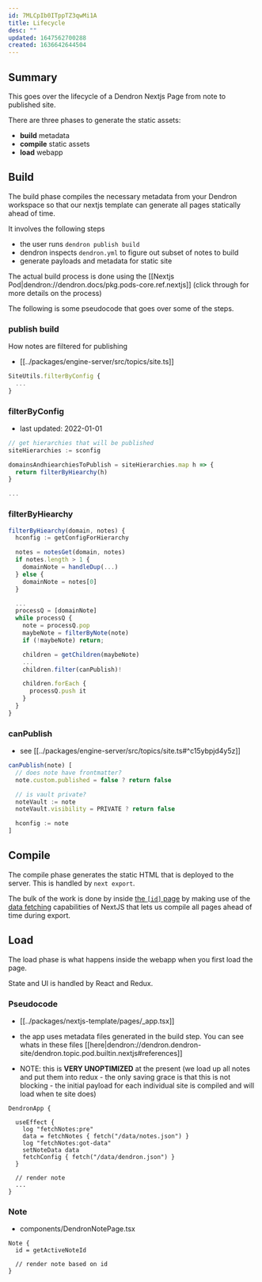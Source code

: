 ```yaml
---
id: 7MLCpIb0ITppTZ3qwMi1A
title: Lifecycle
desc: ""
updated: 1647562700288
created: 1636642644504
---
```


## Summary

This goes over the lifecycle of a Dendron Nextjs Page from note to published site.

There are three phases to generate the static assets:

- **build** metadata
- **compile** static assets
- **load** webapp

## Build

The build phase compiles the necessary metadata from your Dendron workspace so that our nextjs template can generate all pages statically ahead of time.

It involves the following steps

- the user runs `dendron publish build`
- dendron inspects `dendron.yml` to figure out subset of notes to build
- generate payloads and metadata for static site

The actual build process is done using the [[Nextjs Pod|dendron://dendron.docs/pkg.pods-core.ref.nextjs]] (click through for more details on the process)

The following is some pseudocode that goes over some of the steps.

### publish build

How notes are filtered for publishing

- [[../packages/engine-server/src/topics/site.ts]]

```ts
SiteUtils.filterByConfig {
  ...
}
```

### filterByConfig

- last updated: 2022-01-01

```ts
// get hierarchies that will be published
siteHierarchies := sconfig

domainsAndhiearchiesToPublish = siteHierarchies.map h => {
  return filterByHiearchy(h)
}

...
```

### filterByHiearchy

```ts
filterByHiearchy(domain, notes) {
  hconfig := getConfigForHierarchy

  notes = notesGet(domain, notes)
  if notes.length > 1 {
    domainNote = handleDup(...)
  } else {
    domainNote = notes[0]
  }

  ...
  processQ = [domainNote]
  while processQ {
    note = processQ.pop
    maybeNote = filterByNote(note)
    if (!maybeNote) return;

    children = getChildren(maybeNote)
    ...
    children.filter(canPublish)!

    children.forEach {
      processQ.push it
    }
  }
}
```

### canPublish

- see [[../packages/engine-server/src/topics/site.ts#^c15ybpjd4y5z]]

```ts
canPublish(note) [
  // does note have frontmatter?
  note.custom.published = false ? return false

  // is vault private?
  noteVault := note
  noteVault.visibility = PRIVATE ? return false

  hconfig := note
]
```

## Compile

The compile phase generates the static HTML that is deployed to the server. This is handled by `next export`.

The bulk of the work is done by inside [the `[id]` page](https://github.com/dendronhq/nextjs-template/blob/main/pages/notes/%5Bid%5D.tsx#L1:L1) by making use of the [data fetching](https://nextjs.org/docs/basic-features/data-fetching#getstaticprops-static-generation) capabilities of NextJS that lets us compile all pages ahead of time during export.

## Load

The load phase is what happens inside the webapp when you first load the page.

State and UI is handled by React and Redux.

### Pseudocode

- [[../packages/nextjs-template/pages/_app.tsx]]

- the app uses metadata files generated in the build step. You can see whats in these files [[here|dendron://dendron.dendron-site/dendron.topic.pod.builtin.nextjs#references]]

- NOTE: this is **VERY UNOPTIMIZED** at the present (we load up all notes and put them into redux - the only saving grace is that this is not blocking - the initial payload for each individual site is compiled and will load when te site does)

```tsx
DendronApp {

  useEffect {
    log "fetchNotes:pre"
    data = fetchNotes { fetch("/data/notes.json") }
    log "fetchNotes:got-data"
    setNoteData data
    fetchConfig { fetch("/data/dendron.json") }
  }

  // render note
  ...
}
```

### Note

- components/DendronNotePage.tsx

```tsx
Note {
  id = getActiveNoteId

  // render note based on id
}
```

##
